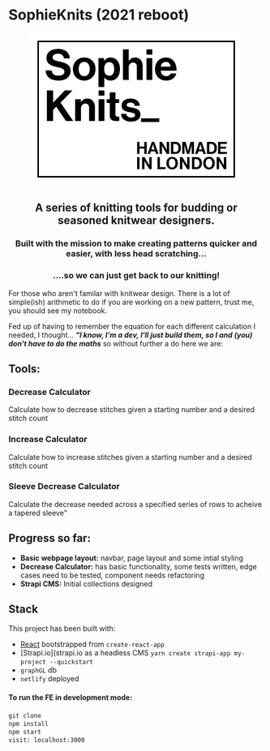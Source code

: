 # SophieKnits (2021 reboot)

<p align="center"> <img src="https://github.com/sophiewo/sophieknits/blob/main/src/sophieknits-hm.png" /> </p>

<h2 align="center"> A series of knitting tools for budding or seasoned knitwear designers. </h2>

<h3 align="center"> Built with the mission to make creating patterns quicker and easier, with less head scratching... </h3>
  <h3 align="center"> ....so we can just get back to our knitting! </h3>

For those who aren't familar with knitwear design. There is a lot of simple(ish) arithmetic to do if you are working on a new pattern, trust me, you should see my notebook. 

Fed up of having to remember the equation for each different calculation I needed, I thought... ***"I know, I'm a dev, I'll just build them, so I and (you) don't have to do the maths*** so without further a do here we are:

## Tools: 

### Decrease Calculator

Calculate how to decrease stitches given a starting number and a desired stitch count

### Increase Calculator

Calculate how to increase stitches given a starting number and a desired stitch count

### Sleeve Decrease Calculator

Calculate the decrease needed across a specified series of rows to acheive a tapered sleeve"

## Progress so far:

- **Basic webpage layout:** navbar, page layout and some intial styling
- **Decrease Calculator:** has basic functionality, some tests written, edge cases need to be tested, component needs refactoring
- **Strapi CMS:** Initial collections designed

## Stack

This project has been built with:
- [React](https://reactjs.org/) bootstrapped from `create-react-app` 
- [Strapi.io](strapi.io as a headless CMS `yarn create strapi-app my-project --quickstart`
- `graphGL` db
- `netlify` deployed

#### To run the FE in development mode: 
```
git clone
npm install
npm start 
visit: localhost:3000
```
